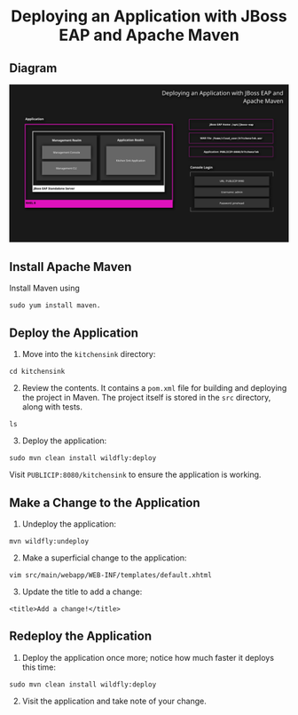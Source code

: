<h1 align="center">Deploying an Application with JBoss EAP and Apache Maven</h1>

## Diagram 

![Image](./assets/img/diagram_app-deploy-maven.png)

## Install Apache Maven

Install Maven using 
```
sudo yum install maven.
```
## Deploy the Application
1. Move into the `kitchensink` directory:
```
cd kitchensink
```
2. Review the contents. It contains a `pom.xml` file for building and deploying the project in Maven. The project itself is stored in the `src` directory, along with tests.
```
ls
```
3. Deploy the application:
```
sudo mvn clean install wildfly:deploy
```
Visit `PUBLICIP:8080/kitchensink` to ensure the application is working.

## Make a Change to the Application
1. Undeploy the application:

```
mvn wildfly:undeploy
```
2. Make a superficial change to the application:
```
vim src/main/webapp/WEB-INF/templates/default.xhtml
```
3. Update the title to add a change:
```
<title>Add a change!</title>
```
## Redeploy the Application
1. Deploy the application once more; notice how much faster it deploys this time:
```
sudo mvn clean install wildfly:deploy
```
2. Visit the application and take note of your change.
